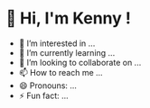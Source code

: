 # 👋 Hi, I'm Kenny !
- 👀 I’m interested in ...
- 🌱 I’m currently learning ...
- 💞️ I’m looking to collaborate on ...
- 📫 How to reach me ...
- 😄 Pronouns: ...
- ⚡ Fun fact: ...

<!---
k3nnytang/k3nnytang is a ✨ special ✨ repository because its `README.md` (this file) appears on your GitHub profile.
You can click the Preview link to take a look at your changes.
--->
